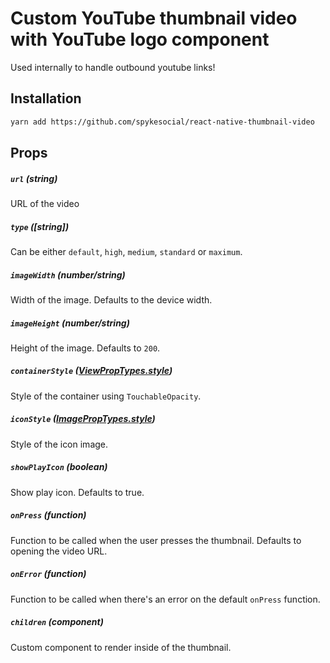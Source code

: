<h1>
   Custom YouTube thumbnail video with YouTube logo component
 </h1>
<p>
  Used internally to handle outbound youtube links!
</p>




## Installation

```sh
yarn add https://github.com/spykesocial/react-native-thumbnail-video
```



## Props


##### `url` (string)
URL of the video

##### `type` ([string])
Can be either `default`, `high`, `medium`, `standard` or `maximum`.

##### `imageWidth` (number/string)
Width of the image. Defaults to the device width.

##### `imageHeight` (number/string)
Height of the image. Defaults to `200`.

##### `containerStyle` ([ViewPropTypes.style](https://facebook.github.io/react-native/docs/view.html#style))
Style of the container using `TouchableOpacity`.

##### `iconStyle` ([ImagePropTypes.style](https://facebook.github.io/react-native/docs/image.html#style))
Style of the icon image.

##### `showPlayIcon` (boolean)
Show play icon. Defaults to true.

##### `onPress` (function)
Function to be called when the user presses the thumbnail. Defaults to opening the video URL.

##### `onError` (function)
Function to be called when there's an error on the default `onPress` function.

##### `children` (component)
Custom component to render inside of the thumbnail.
